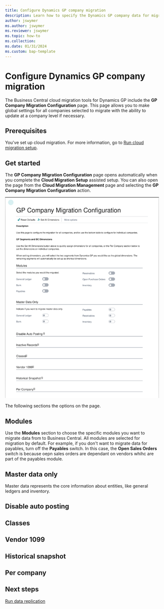 ```yaml
---
title: Configure Dynamics GP company migration
description: Learn how to specify the Dynamics GP company data for migrating to Business Central on-premises.
author: jswymer
ms.author: jswymer
ms.reviewer: jswymer
ms.topic: how-to 
ms.collection: 
ms.date: 01/31/2024
ms.custom: bap-template
---
```


# Configure Dynamics GP company migration

The Business Central cloud migration tools for Dynamics GP include the **GP Company Migration Configuration** page. This page allows you to make global settings for all companies selected to migrate with the ability to update at a company level if necessary.

## Prerequisites

You've set up cloud migration. For more information, go to [Run cloud migration setup](migration-setup-gp.md).

## Get started

The **GP Company Migration Configuration** page opens automatically when you complete the **Cloud Migration Setup** assisted setup. You can also open the page from the **Cloud Migration Management** page and selecting the **GP Company Migration Configuration** action.

![Shows GP company migration configuration page](../developer/media/gp-company-migration-configuration.svg)

The following sections the options on the page. 

## Modules

Use the **Modules** section to choose the specific modules you want to migrate data from to Business Central. All modules are selected for migration by default. For example, if you don't want to migrate data for payables, turn off the **Payables** switch. In this case, the **Open Sales Orders** switch is because oepn sales orders are dependant on vendors whihc are part of the payables module.

## Master data only

Master data represents the core information about entities, like general ledgers and inventory.     
 
## Disable auto posting

## Classes

## Vendor 1099

## Historical snapshot

## Per company

## Next steps

[Run data replication](migrate-data-replication-run.md) 
